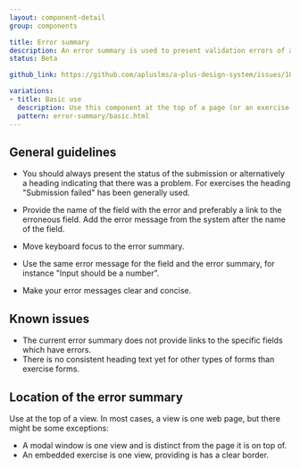 ```yaml
---
layout: component-detail
group: components

title: Error summary
description: An error summary is used to present validation errors of a form.
status: Beta

github_link: https://github.com/apluslms/a-plus-design-system/issues/10

variations:
- title: Basic use
  description: Use this component at the top of a page (or an exercise-view) to summarise any errors a user has made when submitting a form.
  pattern: error-summary/basic.html
---
```


## General guidelines

- You should always present the status of the submission or alternatively a heading indicating that there was a problem. For exercises the heading "Submission failed" has been generally used.  

- Provide the name of the field with the error and preferably a link to the erroneous field. Add the error message from the system after the name of the field.

- Move keyboard focus to the error summary.

- Use the same error message for the field and the error summary, for instance "Input should be a number".

- Make your error messages clear and concise. 

## Known issues

- The current error summary does not provide links to the specific fields which have errors. 
- There is no consistent heading text yet for other types of forms than exercise forms.

## Location of the error summary

Use at the top of a view. In most cases, a view is one web page, but there might be some exceptions:
- A modal window is one view and is distinct from the page it is on top of.
- An embedded exercise is one view, providing is has a clear border.